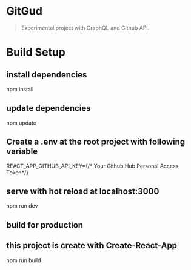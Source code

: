 # GitGud

> Experimental project with GraphQL and Github API.

# Build Setup

## install dependencies
npm install

## update dependencies
npm update

## Create a .env at the root project with following variable
REACT_APP_GITHUB_API_KEY={/* Your Github Hub Personal Access Token*/}

## serve with hot reload at localhost:3000
npm run dev

## build for production
## this project is create with Create-React-App
npm run build

